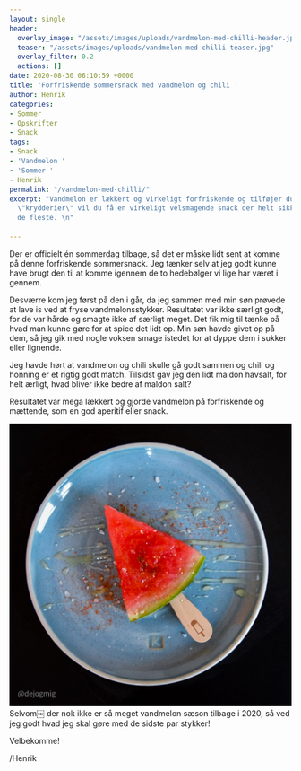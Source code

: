 ```yaml
---
layout: single
header:
  overlay_image: "/assets/images/uploads/vandmelon-med-chilli-header.jpg"
  teaser: "/assets/images/uploads/vandmelon-med-chilli-teaser.jpg"
  overlay_filter: 0.2
  actions: []
date: 2020-08-30 06:10:59 +0000
title: 'Forfriskende sommersnack med vandmelon og chili '
author: Henrik
categories:
- Sommer
- Opskrifter
- Snack
tags:
- Snack
- 'Vandmelon '
- 'Sommer '
- Henrik
permalink: "/vandmelon-med-chilli/"
excerpt: "Vandmelon er lækkert og virkeligt forfriskende og tilføjer du lige tre simple
  \"krydderier\" vil du få en virkeligt velsmagende snack der helt sikker overrasker
  de fleste. \n"

---
```

Der er officielt én sommerdag tilbage, så det er måske lidt sent at komme på denne forfriskende sommersnack. Jeg tænker selv at jeg godt kunne have brugt den til at komme igennem de to hedebølger vi lige har været i gennem.

Desværre kom jeg først på den i går, da jeg sammen med min søn prøvede at lave is ved at fryse vandmelonsstykker. Resultatet var ikke særligt godt, for de var hårde og smagte ikke af særligt meget. Det fik mig til tænke på hvad man kunne gøre for at spice det lidt op. Min søn havde givet op på dem, så jeg gik med nogle voksen smage istedet for at dyppe dem i sukker eller lignende. 

Jeg havde hørt at vandmelon og chili skulle gå godt sammen og chili og honning er et rigtig godt match. Tilsidst gav jeg den lidt maldon havsalt, for helt ærligt, hvad bliver ikke bedre af maldon salt? 

Resultatet var mega lækkert og gjorde vandmelon på forfriskende og mættende, som en god aperitif eller snack. 

  
![](/assets/images/uploads/vandmelon-med-chilli-teaser.jpg)Selvom￼ der nok ikke er så meget vandmelon sæson tilbage i 2020, så ved jeg godt hvad jeg skal gøre med de sidste par stykker!

Velbekomme! 

/Henrik
